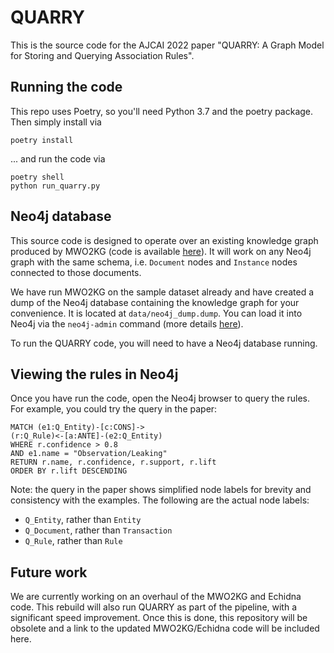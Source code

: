 # QUARRY

This is the source code for the AJCAI 2022 paper "QUARRY: A Graph Model for Storing and Querying Association Rules".

## Running the code

This repo uses Poetry, so you'll need Python 3.7 and the poetry package. Then simply install via

    poetry install

... and run the code via

    poetry shell
    python run_quarry.py

## Neo4j database

This source code is designed to operate over an existing knowledge graph produced by MWO2KG (code is available [here](https://github.com/nlp-tlp/mwo2kg-and-echidna)). It will work on any Neo4j graph with the same schema, i.e. `Document` nodes and `Instance` nodes connected to those documents.

We have run MWO2KG on the sample dataset already and have created a dump of the Neo4j database containing the knowledge graph for your convenience. It is located at `data/neo4j_dump.dump`. You can load it into Neo4j via the `neo4j-admin` command (more details [here](https://neo4j.com/docs/operations-manual/current/backup-restore/restore-dump/)).

To run the QUARRY code, you will need to have a Neo4j database running.

## Viewing the rules in Neo4j

Once you have run the code, open the Neo4j browser to query the rules. For example, you could try the query in the paper:

    MATCH (e1:Q_Entity)-[c:CONS]->
    (r:Q_Rule)<-[a:ANTE]-(e2:Q_Entity)
    WHERE r.confidence > 0.8
    AND e1.name = "Observation/Leaking"
    RETURN r.name, r.confidence, r.support, r.lift
    ORDER BY r.lift DESCENDING

Note: the query in the paper shows simplified node labels for brevity and consistency with the examples. The following are the actual node labels:

-   `Q_Entity`, rather than `Entity`
-   `Q_Document`, rather than `Transaction`
-   `Q_Rule`, rather than `Rule`

## Future work

We are currently working on an overhaul of the MWO2KG and Echidna code. This rebuild will also run QUARRY as part of the pipeline, with a significant speed improvement. Once this is done, this repository will be obsolete and a link to the updated MWO2KG/Echidna code will be included here.
